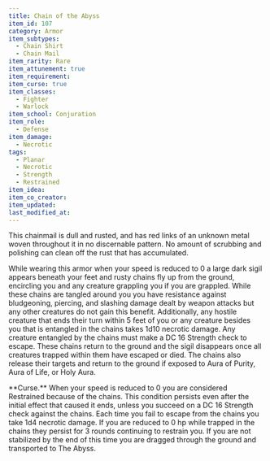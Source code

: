 ```yaml
---
title: Chain of the Abyss
item_id: 107
category: Armor
item_subtypes:
  - Chain Shirt
  - Chain Mail
item_rarity: Rare
item_attunement: true
item_requirement:
item_curse: true
item_classes:
  - Fighter
  - Warlock
item_school: Conjuration
item_role:
  - Defense
item_damage:
  - Necrotic
tags:
  - Planar
  - Necrotic
  - Strength
  - Restrained
item_idea:
item_co_creator:
item_updated:
last_modified_at:
---
```


This chainmail is dull and rusted, and has red links of an unknown metal woven throughout it in no discernable pattern. No amount of scrubbing and polishing can clean off the rust that has accumulated.

While wearing this armor when your speed is reduced to 0 a large dark sigil appears beneath your feet and rusty chains fly up from the ground, encircling you and any creature grappling you if you are grappled. While these chains are tangled around you you have resistance against bludgeoning, piercing, and slashing damage dealt by weapon attacks but any other creatures do not gain this benefit. Additionally, any hostile creature that ends their turn within 5 feet of you or any creature besides you that is entangled in the chains takes 1d10 necrotic damage.
Any creature entangled by the chains must make a DC 16 Strength check to escape. These chains return to the ground and the sigil disappears once all creatures trapped within them have escaped or died. The chains also release their targets and return to the ground if exposed to <magic-spell>Aura of Purity</magic-spell>, <magic-spell>Aura of Life</magic-spell>, or <magic-spell>Holy Aura</magic-spell>.
<!--excerpt-->
<section id="curse">
**Curse.** When your speed is reduced to 0 you are considered Restrained because of the chains. This condition persists even after the initial effect that caused it ends, unless you succeed on a DC 16 Strength check against the chains. Each time you fail to escape from the chains you take 1d4 necrotic damage. If you are reduced to 0 hp while trapped in the chains they persist for 3 rounds continuing to restrain you. If you are not stabilized by the end of this time you are dragged through the ground and transported to The Abyss.
</section>
